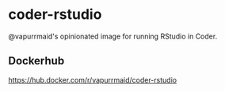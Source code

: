 # coder-rstudio

@vapurrmaid's opinionated image for running RStudio in Coder.

## Dockerhub

<https://hub.docker.com/r/vapurrmaid/coder-rstudio>

